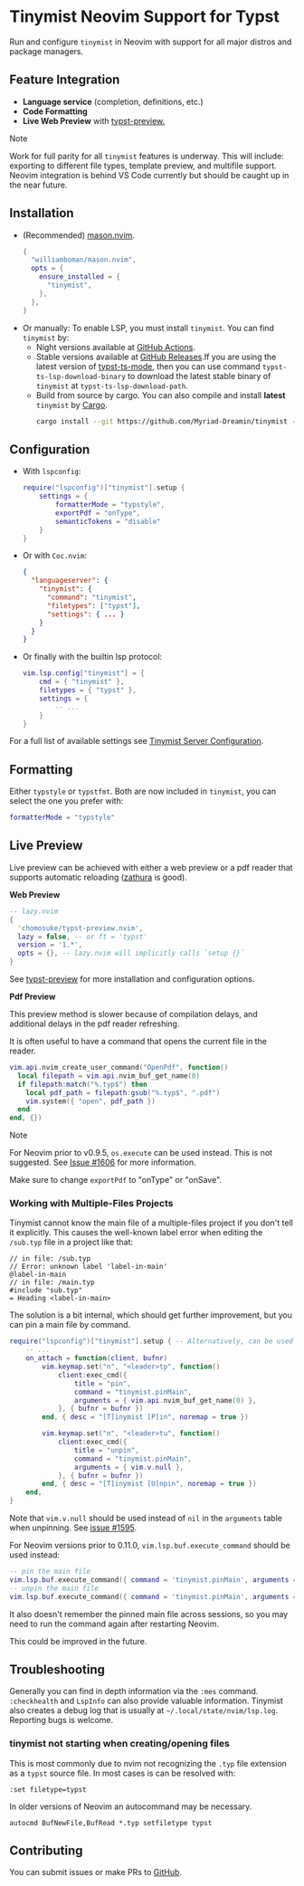 <!-- This file is generated by scripts/link-docs.mjs from docs/tinymist/frontend/neovim.typ. Do not edit manually. -->
# Tinymist Neovim Support for Typst

Run and configure `tinymist` in Neovim with support for all major distros and package managers.

## Feature Integration

- **Language service** (completion, definitions, etc.)
- **Code Formatting**
- **Live Web Preview** with [typst-preview.](https://github.com/chomosuke/typst-preview.nvim)

> [!NOTE]
> 
>   Work for full parity for all `tinymist` features is underway. This will include: exporting to different file types, template preview, and multifile support. Neovim integration is behind VS Code currently but should be caught up in the near future.


## Installation

- (Recommended) [mason.nvim](https://github.com/williamboman/mason.nvim).
  ```lua
  {
    "williamboman/mason.nvim",
    opts = {
      ensure_installed = {
        "tinymist",
      },
    },
  }
  ```
- Or manually:
  To enable LSP, you must install `tinymist`. You can find `tinymist` by:
  - Night versions available at [GitHub Actions](https://github.com/Myriad-Dreamin/tinymist/actions).
  - Stable versions available at [GitHub Releases](https://github.com/Myriad-Dreamin/tinymist/releases).If you are using the latest version of [typst-ts-mode](https://codeberg.org/meow_king/typst-ts-mode), then you can use command `typst-ts-lsp-download-binary` to download the latest stable binary of `tinymist` at `typst-ts-lsp-download-path`.
  - Build from source by cargo. You can also compile and install **latest** `tinymist` by [Cargo](https://www.rust-lang.org/tools/install).
    ```bash
    cargo install --git https://github.com/Myriad-Dreamin/tinymist --locked tinymist
    ```

## Configuration

- With `lspconfig`:
  ```lua
  require("lspconfig")["tinymist"].setup {
      settings = {
          formatterMode = "typstyle",
          exportPdf = "onType",
          semanticTokens = "disable"
      }
  }
  ```

- Or with `Coc.nvim`:
  ```json
  {
    "languageserver": {
      "tinymist": {
        "command": "tinymist",
        "filetypes": ["typst"],
        "settings": { ... }
      }
    }
  }
  ```
- Or finally with the builtin lsp protocol:
  ```lua
  vim.lsp.config["tinymist"] = {
      cmd = { "tinymist" },
      filetypes = { "typst" },
      settings = {
          -- ...
      }
  }
  ```

For a full list of available settings see [Tinymist Server Configuration](https://github.com/Myriad-Dreamin/tinymist/tree/main/editors/neovim/Configuration.md).

## Formatting

Either `typstyle` or `typstfmt`. Both are now included in `tinymist`, you can select the one you prefer with:

```lua
formatterMode = "typstyle"
```

## Live Preview

Live preview can be achieved with either a web preview or a pdf reader that supports automatic reloading ([zathura](https://pwmt.org/projects/zathura/) is good).

**Web Preview**

```lua
-- lazy.nvim
{
  'chomosuke/typst-preview.nvim',
  lazy = false, -- or ft = 'typst'
  version = '1.*',
  opts = {}, -- lazy.nvim will implicitly calls `setup {}`
}
```

See [typst-preview](https://github.com/chomosuke/typst-preview.nvim) for more installation and configuration options.

**Pdf Preview**

This preview method is slower because of compilation delays, and additional delays in the pdf reader refreshing.

It is often useful to have a command that opens the current file in the reader.

```lua
vim.api.nvim_create_user_command("OpenPdf", function()
  local filepath = vim.api.nvim_buf_get_name(0)
  if filepath:match("%.typ$") then
    local pdf_path = filepath:gsub("%.typ$", ".pdf")
    vim.system({ "open", pdf_path })
  end
end, {})
```

> [!NOTE]
> 
>   For Neovim prior to v0.9.5, `os.execute` can be used instead. This is not suggested. See [Issue \#1606](https://github.com/Myriad-Dreamin/tinymist/issues/1606) for more information.



Make sure to change `exportPdf` to "onType" or "onSave".

### Working with Multiple-Files Projects

Tinymist cannot know the main file of a multiple-files project if you don't tell it explicitly. This causes the well-known label error when editing the `/sub.typ` file in a project like that:

```typ
// in file: /sub.typ
// Error: unknown label 'label-in-main'
@label-in-main
// in file: /main.typ
#include "sub.typ"
= Heading <label-in-main>
```

The solution is a bit internal, which should get further improvement, but you can pin a main file by command.

```lua
require("lspconfig")["tinymist"].setup { -- Alternatively, can be used `vim.lsp.config["tinymist"]`
    -- ...
    on_attach = function(client, bufnr)
        vim.keymap.set("n", "<leader>tp", function()
            client:exec_cmd({
                title = "pin",
                command = "tinymist.pinMain",
                arguments = { vim.api.nvim_buf_get_name(0) },
            }, { bufnr = bufnr })
        end, { desc = "[T]inymist [P]in", noremap = true })

        vim.keymap.set("n", "<leader>tu", function()
            client:exec_cmd({
                title = "unpin",
                command = "tinymist.pinMain",
                arguments = { vim.v.null },
            }, { bufnr = bufnr })
        end, { desc = "[T]inymist [U]npin", noremap = true })
    end,
}
```

Note that `vim.v.null` should be used instead of `nil` in the `arguments` table when unpinning. See [issue #1595](https://github.com/Myriad-Dreamin/tinymist/issues/1595).

For Neovim versions prior to 0.11.0, `vim.lsp.buf.execute_command` should be used instead:

```lua
-- pin the main file
vim.lsp.buf.execute_command({ command = 'tinymist.pinMain', arguments = { vim.api.nvim_buf_get_name(0) } })
-- unpin the main file
vim.lsp.buf.execute_command({ command = 'tinymist.pinMain', arguments = { vim.v.null } })
```

It also doesn't remember the pinned main file across sessions, so you may need to run the command again after restarting Neovim.

This could be improved in the future.

## Troubleshooting

Generally you can find in depth information via the `:mes` command. `:checkhealth` and `LspInfo` can also provide valuable information. Tinymist also creates a debug log that is usually at `~/.local/state/nvim/lsp.log`. Reporting bugs is welcome.

### tinymist not starting when creating/opening files

This is most commonly due to nvim not recognizing the `.typ` file extension as a `typst` source file. In most cases is can be resolved with:

```typ
:set filetype=typst
```

In older versions of Neovim an autocommand may be necessary.

```vim
autocmd BufNewFile,BufRead *.typ setfiletype typst
```

## Contributing

You can submit issues or make PRs to [GitHub](https://github.com/Myriad-Dreamin/tinymist).

